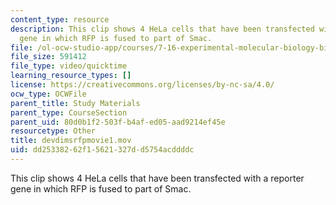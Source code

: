 ```yaml
---
content_type: resource
description: This clip shows 4 HeLa cells that have been transfected with a reporter
  gene in which RFP is fused to part of Smac.
file: /ol-ocw-studio-app/courses/7-16-experimental-molecular-biology-biotechnology-ii-spring-2005/dd25338262f15621327dd5754acddddc_devdimsrfpmovie1.mov
file_size: 591412
file_type: video/quicktime
learning_resource_types: []
license: https://creativecommons.org/licenses/by-nc-sa/4.0/
ocw_type: OCWFile
parent_title: Study Materials
parent_type: CourseSection
parent_uid: 80d0b1f2-503f-b4af-ed05-aad9214ef45e
resourcetype: Other
title: devdimsrfpmovie1.mov
uid: dd253382-62f1-5621-327d-d5754acddddc
---
```

This clip shows 4 HeLa cells that have been transfected with a reporter gene in which RFP is fused to part of Smac.